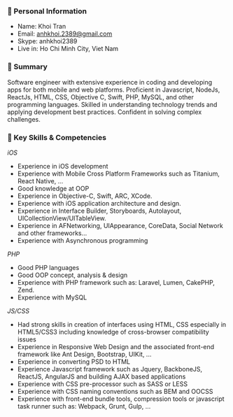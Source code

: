 ### :small_orange_diamond: Personal Information

- Name: Khoi Tran
- Email: anhkhoi.2389@gmail.com 
- Skype: anhkhoi2389
- Live in: Ho Chi Minh City, Viet Nam

### :small_orange_diamond: Summary
Software engineer with extensive experience in coding and developing apps for both mobile and web platforms. Proficient in Javascript, NodeJs, ReactJs, HTML, CSS, Objective C, Swift, PHP, MySQL, and other programming languages. Skilled in understanding technology trends and applying development best practices. Confident in solving complex challenges.


### :small_orange_diamond: Key Skills & Competencies

*iOS*
- Experience in iOS development
- Experience with Mobile Cross Platform Frameworks such as Titanium, React Native, ...
- Good knowledge at OOP 
- Experience in Objective-C, Swift, ARC, XCode.
- Experience with iOS application architecture and design.
- Experience in Interface Builder, Storyboards, Autolayout, UICollectionView/UITableView.
- Experience in AFNetworking, UIAppearance, CoreData, Social Network and other frameworks…
- Experience with Asynchronous programming

*PHP*
- Good PHP languages
- Good OOP concept, analysis & design
- Experience with PHP framework such as: Laravel, Lumen, CakePHP, Zend.
- Experience with MySQL

*JS/CSS*
- Had strong skills in creation of interfaces using HTML, CSS especially in HTML5/CSS3 including knowledge of cross-browser compatibility issues
- Experience in Responsive Web Design and the associated front-end framework like Ant Design, Bootstrap, UIKit, ...
- Experience in converting PSD to HTML
- Experience Javascript framework such as Jquery, BackboneJS, ReactJS, AngularJS and building AJAX based applications
- Experience with CSS pre-processor such as SASS or LESS
- Experience with CSS naming conventions such as BEM and OOCSS
- Experience with front-end bundle tools, compression tools or javascript task runner such as: Webpack, Grunt, Gulp, ... 

<!--
### :small_orange_diamond: Professional Experience

### :small_orange_diamond: Education
-->

<!--
**anhkhoi/anhkhoi** is a ✨ _special_ ✨ repository because its `README.md` (this file) appears on your GitHub profile.

Here are some ideas to get you started:

- 🔭 I’m currently working on ...
- 🌱 I’m currently learning ...
- 👯 I’m looking to collaborate on ...
- 🤔 I’m looking for help with ...
- 💬 Ask me about ...
- 📫 How to reach me: ...
- 😄 Pronouns: ...
- ⚡ Fun fact: ...
-->
